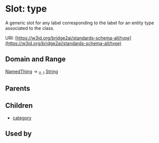 
# Slot: type


A generic slot for any label corresponding to the label  for an entity type associated to the class.

URI: [https://w3id.org/bridge2ai/standards-schema-all/type](https://w3id.org/bridge2ai/standards-schema-all/type)


## Domain and Range

[NamedThing](NamedThing.md) &#8594;  <sub>0..1</sub> [String](types/String.md)

## Parents


## Children

 *  [category](category.md)

## Used by

